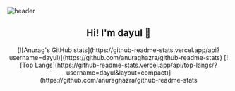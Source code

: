 ![header](https://capsule-render.vercel.app/api?type=Waving&color=auto) 
<div align=center><h2>Hi! I'm dayul 👋</h2>
  [![Anurag's GitHub stats](https://github-readme-stats.vercel.app/api?username=dayul)](https://github.com/anuraghazra/github-readme-stats)
  [![Top Langs](https://github-readme-stats.vercel.app/api/top-langs/?username=dayul&layout=compact)](https://github.com/anuraghazra/github-readme-stats
</div>
 


<!--
**dayul/dayul** is a ✨ _special_ ✨ repository because its `README.md` (this file) appears on your GitHub profile.

Here are some ideas to get you started:

- 🔭 I’m currently working on ...
- 🌱 I’m currently learning ...
- 👯 I’m looking to collaborate on ...
- 🤔 I’m looking for help with ...
- 💬 Ask me about ...
- 📫 How to reach me: ...
- 😄 Pronouns: ...
- ⚡ Fun fact: ...
-->
